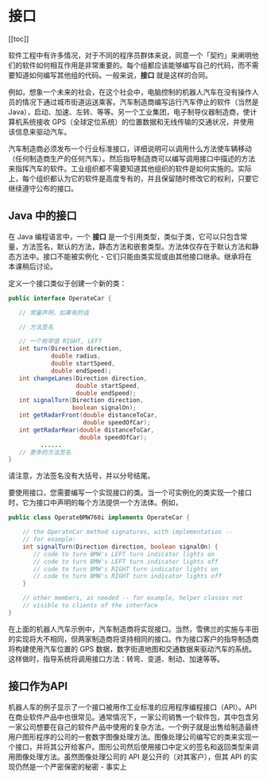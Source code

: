 # 接口
[[toc]]

软件工程中有许多情况，对于不同的程序员群体来说，同意一个「契约」来阐明他们的软件如何相互作用是非常重要的。每个组都应该能够编写自己的代码，而不需要知道如何编写其他组的代码。一般来说，**接口** 就是这样的合同。

例如，想象一个未来的社会，在这个社会中，电脑控制的机器人汽车在没有操作人员的情况下通过城市街道运送乘客。汽车制造商编写运行汽车停止的软件（当然是 Java），启动、加速、左转、等等。另一个工业集团，电子制导仪器制造商，使计算机系统接收 GPS（全球定位系统）的位置数据和无线传输的交通状况，并使用该信息来驱动汽车。

汽车制造商必须发布一个行业标准接口，详细说明可以调用什么方法使车辆移动（任何制造商生产的任何汽车）。然后指导制造商可以编写调用接口中描述的方法来指挥汽车的软件。工业组织都不需要知道其他组织的软件是如何实施的。实际上，每个组织都认为它的软件是高度专有的，并且保留随时修改它的权利，只要它继续遵守公布的接口。


## Java 中的接口

在 Java 编程语言中，一个 **接口** 是一个引用类型，类似于类，它可以只包含常量，方法签名，默认的方法，静态方法和嵌套类型。方法体仅存在于默认方法和静态方法中。接口不能被实例化 - 它们只能由类实现或由其他接口继承。继承将在本课稍后讨论。

定义一个接口类似于创建一个新的类：

```java
public interface OperateCar {

   // 常量声明，如果有的话

   // 方法签名

   // 一个枚举值 RIGHT, LEFT
   int turn(Direction direction,
            double radius,
            double startSpeed,
            double endSpeed);
   int changeLanes(Direction direction,
                   double startSpeed,
                   double endSpeed);
   int signalTurn(Direction direction,
                  boolean signalOn);
   int getRadarFront(double distanceToCar,
                     double speedOfCar);
   int getRadarRear(double distanceToCar,
                    double speedOfCar);
         ......
   // 更多的方法签名
}
```

请注意，方法签名没有大括号，并以分号结尾。

要使用接口，您需要编写一个实现接口的类。当一个可实例化的类实现一个接口时，它为接口中声明的每个方法提供一个方法体。例如，

```java
public class OperateBMW760i implements OperateCar {

    // the OperateCar method signatures, with implementation --
    // for example:
    int signalTurn(Direction direction, boolean signalOn) {
       // code to turn BMW's LEFT turn indicator lights on
       // code to turn BMW's LEFT turn indicator lights off
       // code to turn BMW's RIGHT turn indicator lights on
       // code to turn BMW's RIGHT turn indicator lights off
    }

    // other members, as needed -- for example, helper classes not
    // visible to clients of the interface
}
```

在上面的机器人汽车示例中，汽车制造商将实现接口。当然，雪佛兰的实施与丰田的实现将大不相同，但两家制造商将坚持相同的接口。作为接口客户的指导制造商将构建使用汽车位置的 GPS 数据，数字街道地图和交通数据来驱动汽车的系统。这样做时，指导系统将调用接口方法：转弯、变道、制动、加速等等。

## 接口作为API

机器人车的例子显示了一个接口被用作工业标准的应用程序编程接口（API）。API 在商业软件产品中也很常见。通常情况下，一家公司销售一个软件包，其中包含另一家公司想要在自己的软件产品中使用的复杂方法。一个例子就是出售给制造最终用户图形程序的公司的一套数字图像处理方法。图像处理公司编写它的类来实现一个接口，并将其公开给客户。图形公司然后使用接口中定义的签名和返回类型来调用图像处理方法。虽然图像处理公司的 API 是公开的（对其客户），但其 API 的实现仍然是一个严密保密的秘密 - 事实上

